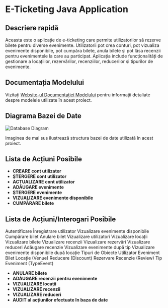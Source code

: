 # E-Ticketing Java Application

## Descriere rapidă
Aceasta este o aplicație de e-ticketing care permite utilizatorilor să rezerve bilete pentru diverse evenimente. Utilizatorii pot crea conturi, pot vizualiza evenimente disponibile, pot cumpăra bilete, anula bilete și pot lăsa recenzii pentru evenimentele la care au participat. Aplicația include funcționalități de gestionare a locațiilor, rezervărilor, recenziilor, reducerilor și tipurilor de evenimente.

## Documentația Modelului
Vizitați [Website-ul Documentației Modelului](#) pentru informații detaliate despre modelele utilizate în acest proiect.

## Diagrama Bazei de Date
![Database Diagram](#)

Imaginea de mai sus ilustrează structura bazei de date utilizată în acest proiect.

## Lista de Acțiuni Posibile
- **CREARE cont utilizator**
- **ȘTERGERE cont utilizator**
- **ACTUALIZARE cont utilizator**
- **ADĂUGARE evenimente**
- **ȘTERGERE evenimente**
- **VIZUALIZARE evenimente disponibile**
- **CUMPĂRARE bilete**

## Lista de Acțiuni/Interogari Posibile
Autentificare
Înregistrare utilizator
Vizualizare evenimente disponibile
Cumpărare bilet
Anulare bilet
Vizualizare utilizatori
Vizualizare locații
Vizualizare bilete
Vizualizare recenzii
Vizualizare rezervări
Vizualizare reduceri
Adăugare recenzie
Vizualizare evenimente după tip
Vizualizare evenimente disponibile după locație
Tipuri de Obiecte
Utilizator
Eveniment
Bilet
Locație (Venue)
Reducere (Discount)
Rezervare
Recenzie (Review)
Tip Eveniment (TypeEvent)
- **ANULARE bilete**
- **ADĂUGARE recenzii pentru evenimente**
- **VIZUALIZARE locații**
- **VIZUALIZARE recenzii**
- **VIZUALIZARE reduceri**
- **AUDIT al acțiunilor efectuate în baza de date**
